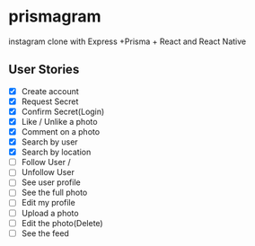 # prismagram
instagram clone with Express +Prisma + React and React Native


## User Stories

 - [x] Create account
 - [x] Request Secret
 - [x] Confirm Secret(Login)
 - [x] Like / Unlike a photo
 - [x] Comment on a photo
 - [x] Search by user
 - [x] Search by location
 - [ ] Follow User / 
 - [ ] Unfollow User
 - [ ] See user profile
 - [ ] See the full photo
 - [ ] Edit my profile
 - [ ] Upload a photo
 - [ ] Edit the photo(Delete)
 - [ ] See the feed